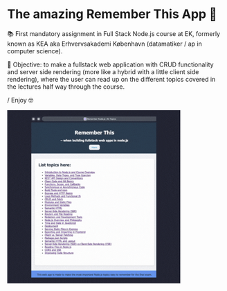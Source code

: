 # The amazing Remember This App 🤩

📚 First mandatory assignment in Full Stack Node.js course at EK, formerly known as KEA aka Erhvervsakademi København (datamatiker / ap in computer science).

🎯 Objective: to make a fullstack web application with CRUD functionality and server side rendering (more like a hybrid with a little client side rendering), where the user can read up on the different topics covered in the lectures half way through the course.

/ Enjoy 🤓

![App walkthrough](/public/assets/images/RememberThisApp.gif)